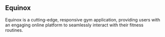 ## Equinox

Equinox is a cutting-edge, responsive gym application, providing users with an engaging online platform to seamlessly interact with their fitness routines.
